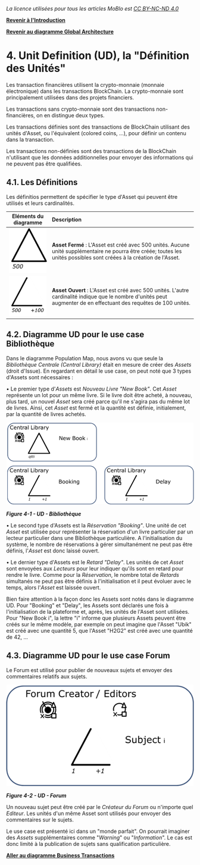 _La licence utilisées pour tous les articles MoBlo est_ [_CC BY-NC-ND 4.0_](https://creativecommons.org/licenses/by-nc-nd/4.0/)

[**Revenir à l'Introduction**](/README.md)

[**Revenir au diagramme Global Architecture**](/03-ga.md)

# 4.    Unit Definition \(UD\), la "Définition des Unités"

Les transaction financières utilisent la crypto-monnaie \(monnaie électronique\) dans les transactions BlockChain. La crypto-monnaie sont principalement utilisées dans des projets financiers.

Les transactions sans crypto-monnaie sont des transactions non-financières, on en distingue deux types.

Les transactions définies sont des transactions de BlockChain utilisant des unités d'Asset, ou l'équivalent \(colored coins, ...\), pour définir un contenu dans la transaction.

Les transactions non-définies sont des transactions de la BlockChain n'utilisant que les données additionnelles pour envoyer des informations qui ne peuvent pas être qualifiées.

## 4.1.    Les Définitions

Les définitios permettent de spécifier le type d'Asset qui peuvent être utilisés et leurs cardinalités.

| Eléments du diagramme | Description |
| :---: | :--- |
| ![](/Img/UD-ClosedAsset.png) | **Asset Fermé** : L'Asset est créé avec 500 unités. Aucune unité supplémentaire ne pourra être créée; toutes les unités possibles sont créées à la création de l'Asset. |
| ![](/Img/UD-OpenedAsset.png) | **Asset Ouvert** : L'Asset est créé avec 500 unités. L'autre cardinalité indique que le nombre d'unités peut augmenter de en effectuant des requêtes de 100 unités. |

## 4.2.    Diagramme UD pour le use case Bibliothèque

Dans le diagramme Population Map, nous avons vu que seule la _Bibliothèque Centrale \(Central Library\)_ était en mesure de créer des _Assets_ \(droit d'Issue\). En regardant en détail le use case, on peut noté que 3 types d'Assets sont nécessaires :

•    Le premier type d'_Assets_ est _Nouveau Livre "New Book"_. Cet _Asset_ représente un lot pour un même livre. Si le livre doit être acheté, à nouveau, plus tard, un nouvel _Asset_ sera créé parce qu'il ne s'agira pas du même lot de livres. Ainsi, cet _Asset_ est fermé et la quantité est définie, initialement, par la quantité de livres achetés.

![](/Img/UD-Library.png)

_**Figure 4-1 - UD - Bibliothèque**_

•    Le second type d'Assets est la _Réservation "Booking"_. Une unité de cet _Asset_ est utilisée pour représenter la réservation d'un livre particulier par un lecteur particulier dans une Bibliothèque particulière. A l'initialisation du système, le nombre de réservations à gérer simultanément ne peut pas être définis, l'_Asset_ est donc laissé ouvert.

•    Le dernier type d'Assets est le _Retard "Delay"_. Les unités de cet _Asset_ sont envoyées aux _Lecteurs_ pour leur indiquer qu'ils sont en retard pour rendre le livre. Comme pour la _Réservation_, le nombre total de _Retards_ simultanés ne peut pas être définis à l'initialisation et il peut évoluer avec le temps, alors l'_Asset_ est laissée ouvert.

Bien faire attention à la façon donc les Assets sont notés dans le diagramme UD. Pour "Booking" et "Delay", les Assets sont déclarés une fois à l'initialisation de la plateforme et, après, les unités de l'Asset sont utilisées. Pour "New Book i", la lettre "i" informe que plusieurs Assets peuvent être créés sur le même modèle, par exemple on peut imagine que l'Asset "Ubik" est créé avec une quantité 5, que l'Asset "H2G2" est créé avec une quantité de 42, ...

## 4.3.    Diagramme UD pour le use case Forum

Le Forum est utilisé pour publier de nouveaux sujets et envoyer des commentaires relatifs aux sujets.

![](/Img/UD-Forum.png)

_**Figure 4-2 - UD - Forum**_

Un nouveau sujet peut être créé par le _Créateur du Forum_ ou n'importe quel _Editeur_. Les unités d'un même Asset sont utilisés pour envoyer des commentaires sur le sujets.

Le use case est présenté ici dans un "monde parfait". On pourrait imaginer des _Assets_ supplémentaires comme "_Warning_" ou "_Information_". Le cas est donc limité à la publication de sujets sans qualification particulière.

[**Aller au diagramme Business Transactions**](/05-bt.md)

